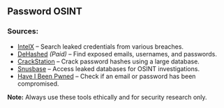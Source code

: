 ## Password OSINT  

### Sources:  
- [IntelX](https://intelx.io) – Search leaked credentials from various breaches.  
- [DeHashed](https://www.dehashed.com) *(Paid)* – Find exposed emails, usernames, and passwords.  
- [CrackStation](https://crackstation.net) – Crack password hashes using a large database.  
- [Snusbase](https://snusbase.com) – Access leaked databases for OSINT investigations.  
- [Have I Been Pwned](https://haveibeenpwned.com) – Check if an email or password has been compromised.  

**Note:** Always use these tools ethically and for security research only.
